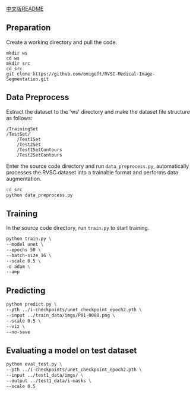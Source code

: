 [中文版README](README_zh.md)

## Preparation

Create a working directory and pull the code.

```
mkdir ws
cd ws
mkdir src
cd src
git clone https://github.com/omigeft/RVSC-Medical-Image-Segmentation.git
```

## Data Preprocess

Extract the dataset to the 'ws' directory and make the dataset file structure as follows:

```
/TrainingSet
/TestSet/
    /Test1Set
    /Test2Set
    /Test1SetContours
    /Test2SetContours
```

Enter the source code directory and run `data_preprocess.py`, automatically processes the RVSC dataset into a trainable format and performs data augmentation.

```sh
cd src
python data_preprocess.py
```

## Training

In the source code directory, run `train.py` to start training.

```sh
python train.py \
--model unet \
--epochs 50 \
--batch-size 16 \
--scale 0.5 \
-o adam \
--amp
```

## Predicting

```sh
python predict.py \
--pth ../i-checkpoints/unet_checkpoint_epoch2.pth \
--input ../train_data/imgs/P01-0080.png \
--scale 0.5 \
--viz \
--no-save
```

## Evaluating a model on test dataset

```sh
python eval_test.py \
--pth ../i-checkpoints/unet_checkpoint_epoch2.pth \
--input ../test1_data/imgs/ \
--output ../test1_data/i-masks \
--scale 0.5
```